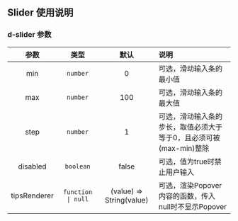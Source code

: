 ## Slider 使用说明

### d-slider 参数
| 参数        | 类型          | 默认        |   说明                 |
| :---------: | :----------: | :---------: | :----------------------------------------------------------------------|
| min         | `number`       | 0        |可选，滑动输入条的最小值|
| max         | `number`       | 100      |可选，滑动输入条的最大值|
| step        | `number`       | 1        |可选，滑动输入条的步长，取值必须大于等于0，且必须可被(max-min)整除|
| disabled    | `boolean`      | false    |可选，值为true时禁止用户输入|
| tipsRenderer| `function \| null` | (value) => String(value) |可选，渲染Popover内容的函数，传入null时不显示Popover|
